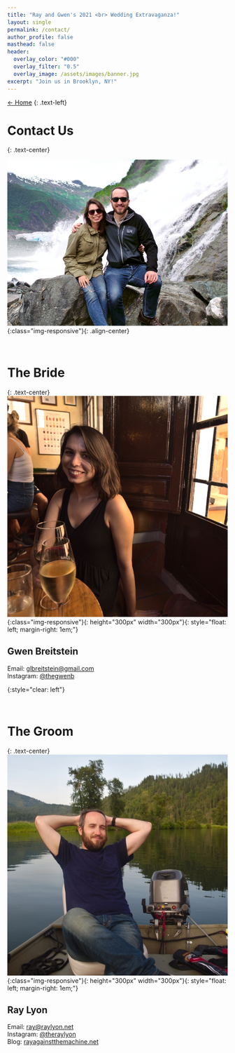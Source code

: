 ```yaml
---
title: "Ray and Gwen's 2021 <br> Wedding Extravaganza!"
layout: single
permalink: /contact/
author_profile: false
masthead: false
header:
  overlay_color: "#000"
  overlay_filter: "0.5"
  overlay_image: /assets/images/banner.jpg
excerpt: "Join us in Brooklyn, NY!"
---
```

 [<- Home](../index.html)
{: .text-left}

# Contact Us
{: .text-center}

![contact-header](/assets/images/contact-header.jpg){:class="img-responsive"}{: .align-center}

<br>

# The Bride
{: .text-center}
![groom](/assets/images/bride.jpg){:class="img-responsive"}{: height="300px" width="300px"}{: style="float: left; margin-right: 1em;"} 

## Gwen Breitstein
<i class="fas fa-envelope"></i> Email: [glbreitstein@gmail.com](mailto:glbreitstein@gmail.com) \
<i class="fab fa-instagram"></i> Instagram: [@thegwenb](https://www.instagram.com/thegwenb/)

{:style="clear: left"}

<br/>

# The Groom
{: .text-center}
![groom](/assets/images/groom.jpg){:class="img-responsive"}{: height="300px" width="300px"}{: style="float: left; margin-right: 1em;"} 

## Ray Lyon
<i class="fas fa-envelope"></i> Email: [ray@raylyon.net](mailto:ray@raylyon.net) \
<i class="fab fa-instagram"></i> Instagram: [@theraylyon](https://www.instagram.com/theraylyon/) \
<i class="fas fa-rss-square"></i> Blog: [rayagainstthemachine.net](https://rayagainstthemachine.net)